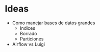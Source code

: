 # Ideas
* Como manejar bases de datos grandes
  - Indices
  - Borrado
  - Particiones 
* Airflow vs Luigi
